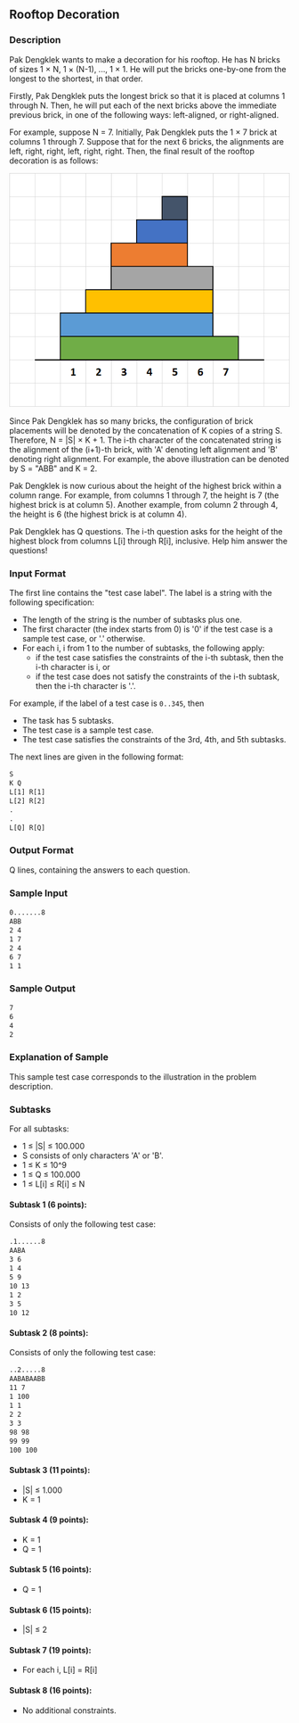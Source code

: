 ## Rooftop Decoration

### Description

Pak Dengklek wants to make a decoration for his rooftop. He has N bricks of sizes 1 × N, 1 × (N-1), ..., 1 × 1. He will put the bricks one-by-one from the longest to the shortest, in that order.

Firstly, Pak Dengklek puts the longest brick so that it is placed at columns 1 through N. Then, he will put each of the next bricks above the immediate previous brick, in one of the following ways: left-aligned, or right-aligned.

For example, suppose N = 7. Initially, Pak Dengklek puts the 1 × 7 brick at columns 1 through 7. Suppose that for the next 6 bricks, the alignments are left, right, right, left, right, right. Then, the final result of the rooftop decoration is as follows:

![atap](atap.png)

Since Pak Dengklek has so many bricks, the configuration of brick placements will be denoted by the concatenation of K copies of a string S. Therefore, N = |S| × K + 1. The i-th character of the concatenated string is the alignment of the (i+1)-th brick, with 'A' denoting left alignment and 'B' denoting right alignment. For example, the above illustration can be denoted by S = "ABB" and K = 2.

Pak Dengklek is now curious about the height of the highest brick within a column range. For example, from columns 1 through 7, the height is 7 (the highest brick is at column 5). Another example, from column 2 through 4, the height is 6 (the highest brick is at column 4).

Pak Dengklek has Q questions. The i-th question asks for the height of the highest block from columns L[i] through R[i], inclusive. Help him answer the questions!

### Input Format

The first line contains the "test case label". The label is a string with the following specification:

- The length of the string is the number of subtasks plus one.
- The first character (the index starts from 0) is '0' if the test case is a sample test case, or '.' otherwise.
- For each i, i from 1 to the number of subtasks, the following apply:
  - if the test case satisfies the constraints of the i-th subtask, then the i-th character is i, or
  - if the test case does not satisfy the constraints of the i-th subtask, then the i-th character is '.'.

For example, if the label of a test case is `0..345`, then

- The task has 5 subtasks.
- The test case is a sample test case.
- The test case satisfies the constraints of the 3rd, 4th, and 5th subtasks.

The next lines are given in the following format:

    S
    K Q
    L[1] R[1]
    L[2] R[2]
    .
    .
    L[Q] R[Q]

### Output Format

Q lines, containing the answers to each question.

### Sample Input

    0.......8
    ABB
    2 4
    1 7
    2 4
    6 7
    1 1

### Sample Output

    7
    6
    4
    2

### Explanation of Sample

This sample test case corresponds to the illustration in the problem description.

### Subtasks

For all subtasks:

- 1 ≤ |S| ≤ 100.000
- S consists of only characters 'A' or 'B'.
- 1 ≤ K ≤ 10^9
- 1 ≤ Q ≤ 100.000
- 1 ≤ L[i] ≤ R[i] ≤ N

#### Subtask 1 (6 points):

Consists of only the following test case:

    .1......8
    AABA
    3 6
    1 4
    5 9
    10 13
    1 2
    3 5
    10 12

#### Subtask 2 (8 points):

Consists of only the following test case:

    ..2.....8
    AABABAABB
    11 7
    1 100
    1 1
    2 2
    3 3
    98 98
    99 99
    100 100

#### Subtask 3 (11 points):

- |S| ≤ 1.000
- K = 1

#### Subtask 4 (9 points):

- K = 1
- Q = 1

#### Subtask 5 (16 points):

- Q = 1

#### Subtask 6 (15 points):

- |S| ≤ 2

#### Subtask 7 (19 points):

- For each i, L[i] = R[i]

#### Subtask 8 (16 points):

- No additional constraints.
